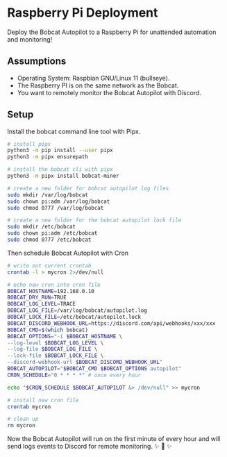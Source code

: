 
# Raspberry Pi Deployment

Deploy the Bobcat Autopilot to a Raspberry Pi for unattended automation and monitoring!

## Assumptions

- Operating System: Raspbian GNU/Linux 11 (bullseye).
- The Raspberry PI is on the same network as the Bobcat.
- You want to remotely monitor the Bobcat Autopilot with Discord.

## Setup

Install the bobcat command line tool with Pipx.

```bash
# install pipx
python3 -m pip install --user pipx
python3 -m pipx ensurepath

# install the bobcat cli with pipx
python3 -m pipx install bobcat-miner

# create a new folder for bobcat autopilot log files
sudo mkdir /var/log/bobcat
sudo chown pi:adm /var/log/bobcat
sudo chmod 0777 /var/log/bobcat

# create a new folder for the bobcat autopilot lock file
sudo mkdir /etc/bobcat
sudo chown pi:adm /etc/bobcat
sudo chmod 0777 /etc/bobcat
```

Then schedule Bobcat Autopilot with Cron

```bash
# write out current crontab
crontab -l > mycron 2>/dev/null

# echo new cron into cron file
BOBCAT_HOSTNAME=192.168.0.10
BOBCAT_DRY_RUN=TRUE
BOBCAT_LOG_LEVEL=TRACE
BOBCAT_LOG_FILE=/var/log/bobcat/autopilot.log
BOBCAT_LOCK_FILE=/etc/bobcat/autopilot.lock
BOBCAT_DISCORD_WEBHOOK_URL=https://discord.com/api/webhooks/xxx/xxx
BOBCAT_CMD=$(which bobcat)
BOBCAT_OPTIONS="-i $BOBCAT_HOSTNAME \
--log-level $BOBCAT_LOG_LEVEL \
--log-file $BOBCAT_LOG_FILE \
--lock-file $BOBCAT_LOCK_FILE \
--discord-webhook-url $BOBCAT_DISCORD_WEBHOOK_URL"
BOBCAT_AUTOPILOT="$BOBCAT_CMD $BOBCAT_OPTIONS autopilot"
CRON_SCHEDULE="0 * * * *" # once every hour

echo "$CRON_SCHEDULE $BOBCAT_AUTOPILOT &> /dev/null" >> mycron

# install new cron file
crontab mycron

# clean up
rm mycron
```

Now the Bobcat Autopilot will run on the first minute of every hour and will send logs events to Discord for remote monitoring. ✨ 🌟 ✨